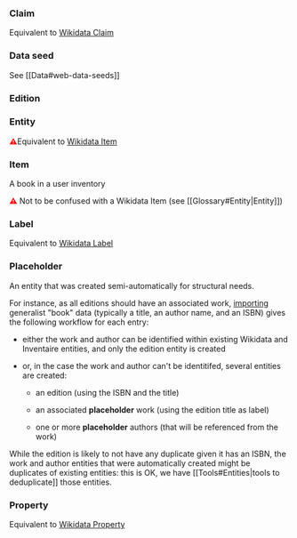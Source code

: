<!-- LANG:EN, title="Glossary"-->



### Claim

Equivalent to [Wikidata Claim](https://www.wikidata.org/wiki/Wikidata:Glossary#Claim)



### Data seed

See [[Data#web-data-seeds]]



### Edition



### Entity

<span style="color: red;font-weight:bold;">⚠</span>Equivalent to [Wikidata Item](https://www.wikidata.org/wiki/Wikidata:Glossary#Item)



### Item

A book in a user inventory

<span style="color: red;font-weight:bold;">⚠</span> Not to be confused with a Wikidata Item (see [[Glossary#Entity|Entity]])



### Label

Equivalent to [Wikidata Label](https://www.wikidata.org/wiki/Wikidata:Glossary#Label)



### Placeholder

An entity that was created semi-automatically for structural needs.



For instance, as all editions should have an associated work, [importing](https://inventaire.io/add/import) generalist "book" data (typically a title, an author name, and an ISBN) gives the following workflow for each entry:

* either the work and author can be identified within existing Wikidata and Inventaire entities, and only the edition entity is created

* or, in the case the work and author can't be identitifed, several entities are created:

  * an edition (using the ISBN and the title)

  * an associated **placeholder** work (using the edition title as label)

  * one or more **placeholder** authors (that will be referenced from the work)

 

While the edition is likely to not have any duplicate given it has an ISBN, the work and author entities that were automatically created might be duplicates of existing entities: this is OK, we have [[Tools#Entities|tools to deduplicate]] those entities.



### Property

Equivalent to [Wikidata Property](https://www.wikidata.org/wiki/Wikidata:Glossary#Property)
